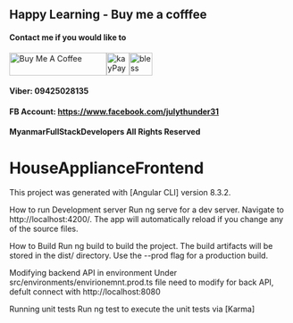 ## Happy Learning - Buy me a cofffee
#### Contact me if you would like to

<img src="https://cdn.buymeacoffee.com/buttons/default-orange.png" alt="Buy Me A Coffee" height="41" width="174"/><img src="https://www.kbzpay.com/wp-content/uploads/sites/9/2020/04/blue-L.png" alt="kayPay" height="41" width="41"/><img src="https://pngset.com/images/your-blessed-emoji-rabbi-brands-it-idol-worship-the-forward-outdoors-clothing-person-hand-transparent-png-2039176.png" alt="bless" height="41" width="41"/>

#### Viber: 09425028135
#### FB Account: https://www.facebook.com/julythunder31

#### MyanmarFullStackDevelopers All Rights Reserved

# HouseApplianceFrontend

This project was generated with [Angular CLI] version 8.3.2.

How to run Development server
Run ng serve for a dev server. Navigate to http://localhost:4200/. The app will automatically reload if you change any of the source files.

How to Build
Run ng build to build the project. The build artifacts will be stored in the dist/ directory. Use the --prod flag for a production build.

Modifying backend API in environment
Under src/environments/envirionemnt.prod.ts file need to modify for back API, defult connect with http://localhost:8080

Running unit tests
Run ng test to execute the unit tests via [Karma]
